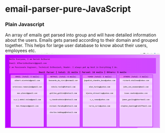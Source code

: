 # email-parser-pure-JavaScript
### Plain Javascript
 An array of emails get parsed into group and will have detailed information about the users.
 Emails gets parsed according to their domain and grouped together. 
 This helps for large user database to know about their users, employees etc.
![Display](img1.png)
